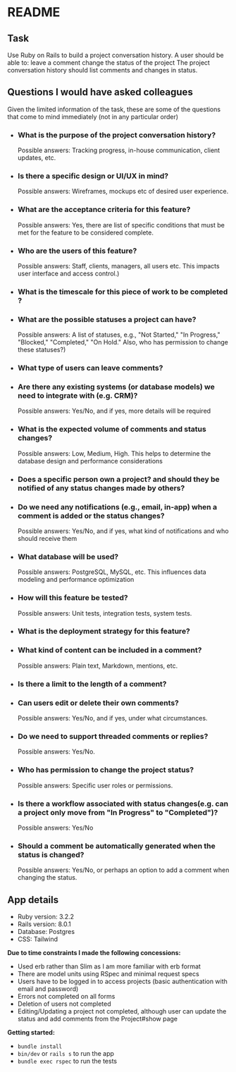 # README

## Task
Use Ruby on Rails to build a project conversation history. A user should be able to:
leave a comment
change the status of the project
The project conversation history should list comments and changes in status.

## Questions I would have asked colleagues
Given the limited information of the task, these are some of the questions that come to mind immediately (not in any particular order)

- ### What is the purpose of the project conversation history?
  Possible answers: Tracking progress, in-house communication, client updates, etc.

- ### Is there a specific design or UI/UX in mind?
  Possible answers: Wireframes, mockups etc of desired user experience.

- ### What are the acceptance criteria for this feature?
  Possible answers: Yes, there are list of specific conditions that must be met for the feature to be considered complete.

- ### Who are the users of this feature?
  Possible answers: Staff, clients, managers, all users etc. This impacts user interface and access control.)

- ### What is the timescale for this piece of work to be completed ?

- ### What are the possible statuses a project can have?
  Possible answers: A list of statuses, e.g., "Not Started," "In Progress," "Blocked," "Completed," "On Hold." Also, who has permission to change these statuses?)

- ### What type of users can leave comments?

- ### Are there any existing systems (or database models) we need to integrate with (e.g. CRM)?
  Possible answers: Yes/No, and if yes, more details will be required

- ### What is the expected volume of comments and status changes?
  Possible answers: Low, Medium, High. This helps to determine the database design and performance considerations

- ### Does a specific person own a project? and should they be notified of any status changes made by others?

- ### Do we need any notifications (e.g., email, in-app) when a comment is added or the status changes?
  Possible answers: Yes/No, and if yes, what kind of notifications and who should receive them

- ### What database will be used?
  Possible answers: PostgreSQL, MySQL, etc. This influences data modeling and performance optimization

- ### How will this feature be tested?
  Possible answers: Unit tests, integration tests, system tests.

- ### What is the deployment strategy for this feature?

- ### What kind of content can be included in a comment?
  Possible answers: Plain text, Markdown, mentions, etc.

- ### Is there a limit to the length of a comment?

- ### Can users edit or delete their own comments?
  Possible answers: Yes/No, and if yes, under what circumstances.

- ### Do we need to support threaded comments or replies?
  Possible answers: Yes/No.

- ### Who has permission to change the project status?
  Possible answers: Specific user roles or permissions.

- ### Is there a workflow associated with status changes(e.g. can a project only move from "In Progress" to "Completed")?
  Possible answers: Yes/No

- ### Should a comment be automatically generated when the status is changed?
  Possible answers: Yes/No, or perhaps an option to add a comment when changing the status.

## App details

* Ruby version: 3.2.2
* Rails version: 8.0.1
* Database: Postgres
* CSS: Tailwind

**Due to time constraints I made the following concessions:**
* Used erb rather than Slim as I am more familiar with erb format
* There are model units using RSpec and minimal request specs
* Users have to be logged in to access projects (basic authentication with email and password)
* Errors not completed on all forms
* Deletion of users not completed
* Editing/Updating a project not completed, although user can update the status and add comments from the Project#show page


**Getting started:**
* `bundle install`
* `bin/dev` or `rails s` to run the app
* `bundle exec rspec` to run the tests

